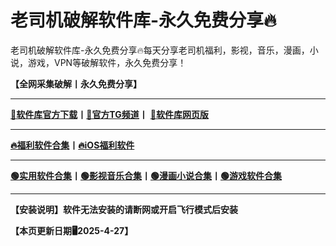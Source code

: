 # 老司机破解软件库-永久免费分享🔥
老司机破解软件库-永久免费分享🔥每天分享老司机福利，影视，音乐，漫画，小说，游戏，VPN等破解软件，永久免费分享！  
  
**【全网采集破解丨永久免费分享】**  
*** 
[**🔗软件库官方下载**](https://xqapp.lanzouo.com/rjkd "悬停显示")**丨**[**🔗官方TG频道**](https://t.me/xiaoqiapp "悬停显示")**丨**    [**🔗软件库网页版**](https://xqapp.lanzouo.com/s/brjk "悬停显示")
***
[**🔥福利软件合集**](https://xqapp.lanzouo.com/b00uyh1dbi "悬停显示")**丨**[**🔥iOS福利软件**](https://yh0r.nsgwzecu.top/?channelCode=IZ60WREA "悬停显示")
***
[**🟢实用软件合集**](https://xqapp.lanzouo.com/b00uyh1cgh "悬停显示")**丨**[**🟢影视音乐合集**](https://xqapp.lanzouo.com/b00uyh1ckb "悬停显示")**丨**[**🟢漫画小说合集**](https://xqapp.lanzouo.com/b00uyh1cne "悬停显示")**丨**[**🟢游戏软件合集**](https://xqapp.lanzouo.com/b00uyh1dah "悬停显示")
*** 
**【安装说明】软件无法安装的请断网或开启飞行模式后安装**
  
**【本页更新日期🖥2025-4-27】**

